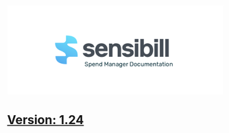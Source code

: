 ![Sensibill](Sensibill-Logo.png)

# [Version: 1.24](https://sensibill.github.io/sensibill-ios-documentation/)
